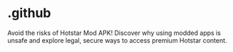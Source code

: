 # .github
Avoid the risks of Hotstar Mod APK! Discover why using modded apps is unsafe and explore legal, secure ways to access premium Hotstar content.
